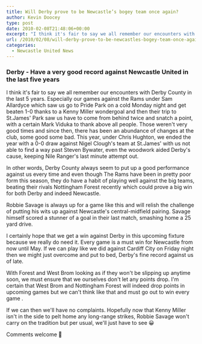 ```yaml
---
title: Will Derby prove to be Newcastle’s bogey team once again?
author: Kevin Doocey
type: post
date: 2010-02-08T21:48:06+00:00
excerpt: "I think it's fair to say we all remember our encounters with Derby County.."
url: /2010/02/08/will-derby-prove-to-be-newcastles-bogey-team-once-again/
categories:
  - Newcastle United News
---
```


### Derby - Have a very good record against Newcastle United in the last five years

I think it's fair to say we all remember our encounters with Derby County in the last 5 years. Especially our games against the Rams under Sam Allardyce which saw us go to Pride Park on a cold Monday night and get beaten 1-0 thanks to a Kenny Miller wondergoal and then their trip to St.James' Park saw us have to come from behind twice and snatch a point, with a certain Mark  Viduka to thank above all people. Those weren't very good times and since then, there has been an abundance of changes at the club, some good some bad. This year, under Chris Hughton, we ended the year with a 0-0 draw against Nigel Clough's team at St.James' with us not able to find a way past Steven Bywater, even the woodwork aided Derby's cause, keeping Nile Ranger's last minute attempt out.

In other words, Derby County always seem to put up a good performance against us every time and even though The Rams have been in pretty poor form this season, they do have a habit of playing well against the big teams, beating their rivals Nottingham Forest recently which could prove a big win for both Derby and indeed Newcastle.

Robbie Savage is always up for a game like this and will relish the challenge of putting his wits up against Newcastle's central-midfield pairing. Savage himself scored a stunner of a goal in their last match, smashing home a 25 yard drive.

I certainly hope that we get a win against Derby in this upcoming fixture because we really do need it. Every game is a must win for Newcastle from now until May. If we can play like we did against Cardiff City on Friday night then we might just overcome and put to bed, Derby's fine record against us of late.

With Forest and West Brom looking as if they won't be slipping up anytime soon, we must ensure that we ourselves don't let any points drop. I'm certain that West Brom and Nottingham Forest will indeed drop points in upcoming games but we can't think like that and must go out to win every game .

If we can then we'll have no complaints. Hopefully now that Kenny Miller isn't in the side to pelt home any long-range strikes, Robbie Savage won't carry on the tradition but per usual, we'll just have to see 😀

Comments welcome 🙂
